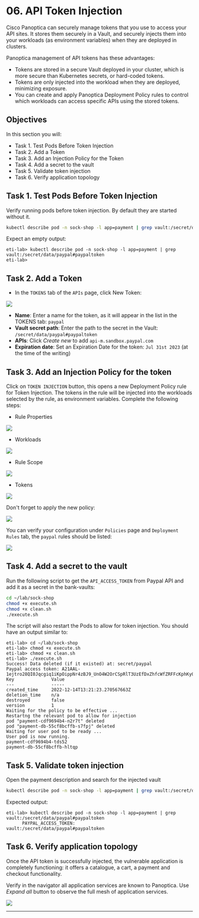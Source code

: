 # 06. API Token Injection

Cisco Panoptica can securely manage tokens that you use to access your API sites. It stores them securely in a Vault, and securely injects them into your workloads (as environment variables) when they are deployed in clusters.

Panoptica management of API tokens has these advantages:

- Tokens are stored in a secure Vault deployed in your cluster, which is more secure than Kubernetes secrets, or hard-coded tokens.
- Tokens are only injected into the workload when they are deployed, minimizing exposure.
- You can create and apply Panoptica Deployment Policy rules to control which workloads can access specific APIs using the stored tokens.

## Objectives

In this section you will:

- Task 1. Test Pods Before Token Injection
- Task 2. Add a Token
- Task 3. Add an Injection Policy for the Token
- Task 4. Add a secret to the vault
- Task 5. Validate token injection
- Task 6. Verify application topology

## Task 1. Test Pods Before Token Injection

Verify running pods before token injection. By default they are started without it.

```bash
kubectl describe pod -n sock-shop -l app=payment | grep vault:/secret/data/paypal#paypaltoken
```

Expect an empty output:

```console
eti-lab> kubectl describe pod -n sock-shop -l app=payment | grep vault:/secret/data/paypal#paypaltoken
eti-lab>
```


## Task 2. Add a Token

- In the `TOKENS` tab of the `APIs` page, click New Token:

![](./images/05_49_58.jpg)

- **Name**: Enter a name for the token, as it will appear in the list in the TOKENS tab: `paypal`
- **Vault secret path**: Enter the path to the secret in the Vault: `/secret/data/paypal#paypaltoken`
- **APIs**: Click *Create new* to add `api-m.sandbox.paypal.com`
- **Expiration date**: Set an Expiration Date for the token: `Jul 31st 2023` (at the time of the writing)

## Task 3. Add an Injection Policy for the token

Click on `TOKEN INJECTION` button, this opens a new Deployment Policy rule for Token Injection. The tokens in the rule will be injected into the workloads selected by the rule, as environment variables. Complete the following steps:

- Rule Properties

![](./images/05_52_25.jpg)

- Workloads
  
![](./images/05_52_06.jpg)

- Rule Scope

![](./images/05_52_49.jpg)

- Tokens

![](./images/05_53_07.jpg)

Don't forget to apply the new policy:

![](./images/Screenshot%202023-01-13%20at%2017.31.41.png)

You can verify your configuration under `Policies` page and `Deployment Rules` tab, the `paypal` rules should be listed:

![](./images/05_50_55.jpg)

## Task 4. Add a secret to the vault

Run the following script to get the `API_ACCESS_TOKEN` from Paypal API and add it as a secret in the bank-vaults:

```bash
cd ~/lab/sock-shop
chmod +x execute.sh
chmod +x clean.sh
./execute.sh
```

The script will also restart the Pods to allow for token injection. You should have an output similar to:

```console
eti-lab> cd ~/lab/sock-shop
eti-lab> chmod +x execute.sh
eti-lab> chmod +x clean.sh
eti-lab> ./execute.sh
Success! Data deleted (if it existed) at: secret/paypal
Paypal access token: A21AAL-1ejtro28QI0Jqcgiq1iKpOippNr4zBJ9_UnO4W2OrCSpRlT3UzEfDxZhfcWfZRFFcKphKy0rMVLZiMWHjQLdHWiEuQ
Key              Value
---              -----
created_time     2022-12-14T13:21:23.270567663Z
deletion_time    n/a
destroyed        false
version          1
Waiting for the policy to be effective ...
Restartng the relevant pod to allow for injection
pod "payment-cdf9694b4-n2r7t" deleted
pod "payment-db-55cf8bcffb-s7fpj" deleted
Waiting for user pod to be ready ...
User pod is now running.
payment-cdf9694b4-tds52
payment-db-55cf8bcffb-hltqp
```

## Task 5. Validate token injection

Open the payment description and search for the injected vault

```bash
kubectl describe pod -n sock-shop -l app=payment | grep vault:/secret/data/paypal#paypaltoken
```

Expected output:

```console
eti-lab> kubectl describe pod -n sock-shop -l app=payment | grep vault:/secret/data/paypal#paypaltoken
      PAYPAL_ACCESS_TOKEN:           vault:/secret/data/paypal#paypaltoken
```

## Task 6. Verify application topology

Once the API token is successfully injected, the vulnerable application is completely functioning: it offers a catalogue, a cart, a payment and checkout functionality.

Verify in the navigator all application services are known to Panoptica. Use *Expand all* button to observe the full mesh of application services.

![](images/Screenshot%202022-12-20%20at%2013.09.30.png)

---
